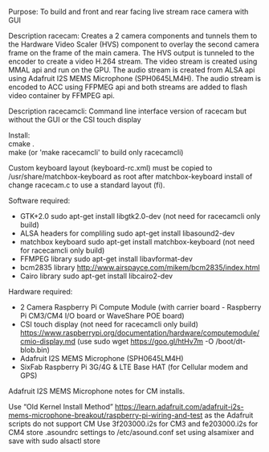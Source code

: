 Purpose: To build and front and rear facing live stream race camera with GUI

Description racecam: Creates a 2 camera components and tunnels them to the 
Hardware Video Scaler (HVS) component to overlay the second camera 
frame on the frame of the main camera. The HVS output is tunneled to 
the encoder to create a video H.264 stream.  The video stream is 
created using MMAL api and run on the GPU.  The audio stream is 
created from ALSA api using Adafruit I2S MEMS Microphone 
(SPH0645LM4H).  The audio stream is encoded to ACC using FFPMEG api 
and both streams are added to flash video container by FFMPEG api.

Description racecamcli: Command line interface version of racecam but 
without the GUI or the CSI touch display


Install:  
cmake .  
make (or 'make racecamcli' to build only racecamcli)  

Custom keyboard layout (keyboard-rc.xml) must be copied to /usr/share/matchbox-keyboard as root after matchbox-keyboard install of change racecam.c to use a standard layout (fi). 

Software required:
* GTK+2.0 sudo apt-get install libgtk2.0-dev (not need for racecamcli only build)
* ALSA headers for compliling sudo apt-get install libasound2-dev
* matchbox keyboard sudo apt-get install matchbox-keyboard (not need for racecamcli only build)
* FFMPEG library sudo apt-get install libavformat-dev 
* bcm2835 library http://www.airspayce.com/mikem/bcm2835/index.html
* Cairo library sudo apt-get install libcairo2-dev

Hardware required:
* 2 Camera Raspberry Pi Compute Module 
	(with carrier board - Raspberry Pi CM3/CM4 I/O board or WaveShare POE board)
* CSI touch display  (not need for racecamcli only build)
	https://www.raspberrypi.org/documentation/hardware/computemodule/cmio-display.md
	 (use sudo wget https://goo.gl/htHv7m -O /boot/dt-blob.bin)
* Adafruit I2S MEMS Microphone (SPH0645LM4H)
* SixFab Raspberry Pi 3G/4G & LTE Base HAT (for Cellular modem and GPS)

Adafruit I2S MEMS Microphone notes for CM installs.

Use “Old Kernel Install Method” https://learn.adafruit.com/adafruit-i2s-mems-microphone-breakout/raspberry-pi-wiring-and-test as the Adafruit scripts do not support CM
Use  3f203000.i2s for CM3 and fe203000.i2s for CM4
store .asoundrc settings to /etc/asound.conf
set using alsamixer and save with sudo alsactl store


